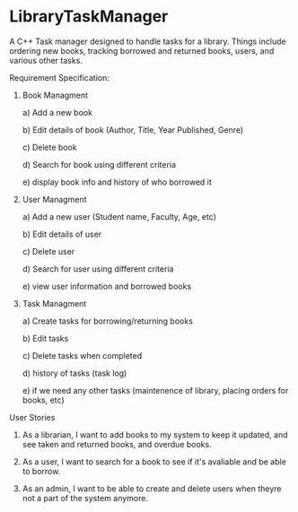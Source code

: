 # LibraryTaskManager
A C++ Task manager designed to handle tasks for a library. Things include ordering new books, tracking borrowed and returned books, users, and various other tasks.

Requirement Specification:

1) Book Managment

   a) Add a new book
   
   b) Edit details of book (Author, Title, Year Published, Genre)

   c) Delete book
   
   d) Search for book using different criteria
   
   e) display book info and history of who borrowed it
   
3) User Managment

   a) Add a new user (Student name, Faculty, Age, etc)
   
   b) Edit details of user
   
   c) Delete user
   
   d) Search for user using different criteria
   
   e) view user information and borrowed books
   
4) Task Managment

   a) Create tasks for borrowing/returning books
   
   b) Edit tasks
   
   c) Delete tasks when completed
   
   d) history of tasks (task log)
   
   e) if we need any other tasks (maintenence of library, placing orders for books, etc)

User Stories

1) As a librarian, I want to add books to my system to keep it updated, and see taken and returned books, and overdue books.

2) As a user, I want to search for a book to see if it's avaliable and be able to borrow.

3) As an admin, I want to be able to create and delete users when theyre not a part of the system anymore.


   
